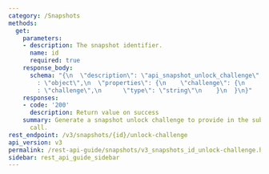 ```yaml
---
category: /Snapshots
methods:
  get:
    parameters:
    - description: The snapshot identifier.
      name: id
      required: true
    response_body:
      schema: "{\n  \"description\": \"api_snapshot_unlock_challenge\",\n  \"type\"\
        : \"object\",\n  \"properties\": {\n    \"challenge\": {\n      \"description\"\
        : \"challenge\",\n      \"type\": \"string\"\n    }\n  }\n}"
    responses:
    - code: '200'
      description: Return value on success
    summary: Generate a snapshot unlock challenge to provide in the subsequent unlock
      call.
rest_endpoint: /v3/snapshots/{id}/unlock-challenge
api_version: v3
permalink: /rest-api-guide/snapshots/v3_snapshots_id_unlock-challenge.html
sidebar: rest_api_guide_sidebar
---
```

